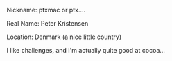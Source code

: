 

Nickname: ptxmac or ptx....

Real Name: Peter Kristensen

Location: Denmark (a nice little country) 

I like challenges, and I'm actually quite good at cocoa...
